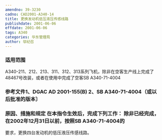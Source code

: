 ```yaml
---
amendno: 39-3230
cadno: CAD2001-A340-14
title: 更换发动机低压液压传感线路
publishdate: 2001-06-06
effdate: 2001-06-06
tags: A340
categories: 华东管理局
author: 邬纪召
---
```


### 适用范围 
A340-211、212、213、311、312、313系列飞机，除非在空客生产线上完成了48467号改装，或者在使用中完成了空客SB A340-71-4004

### 参考文件1、DGAC AD 2001-155(B) 2、SB A340-71-4004（或以后批准的版本〕

### 原因、措施和规定 在本指令生效后，完成下列工作：     除非已经完成，在2002年12月31日以前，按照SB A340-71-4004的
要求，更换四台发动机的低压液压传感线路。
